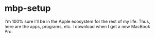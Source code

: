 # mbp-setup
I'm 100% sure I'll be in the Apple ecosystem for the rest of my life. Thus, here are the apps, programs, etc. I download when I get a new MacBook Pro.
